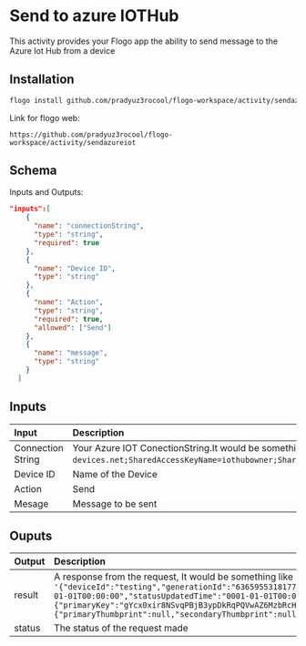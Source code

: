 # Send to azure IOTHub
This activity provides your Flogo app the ability to send message to the Azure Iot Hub from a device

## Installation

```bash
flogo install github.com/pradyuz3rocool/flogo-workspace/activity/sendazureiot
```
Link for flogo web:
```
https://github.com/pradyuz3rocool/flogo-workspace/activity/sendazureiot
```

## Schema
Inputs and Outputs:

```json
"inputs":[
    {
      "name": "connectionString",
      "type": "string",
      "required": true
    },
    {
      "name": "Device ID",
      "type": "string"
    },
    {
      "name": "Action",
      "type": "string",
      "required": true,
      "allowed": ["Send"]
    },
    {
      "name": "message",
      "type": "string"
    }
  ]
```
## Inputs
| Input                          | Description    |
|:-------------------------------|:---------------|
| Connection String               | Your Azure IOT ConectionString.It would be something similar to             `'HostName=HomeAutoHub.azure-devices.net;SharedAccessKeyName=iothubowner;SharedAccessKey=0JE8ig33UrJNzLbZHn8B2rpT66LYmNzZ9JWEYhlEJJo='`.            |
| Device ID                      | Name of the Device  |
| Action                         | Send                |
| Mesage                         | Message to be sent  |

## Ouputs
| Output       | Description                                            |
|:-------------|:-------------------------------------------------------|
| result       | A response from the request, It would be something like `'{"deviceId":"testing","generationId":"636595531817773533","etag":"NzkxOTM4Njcx","connectionState":"Disconnected","status":"enabled","statusReason":null,"connectionStateUpdatedTime":"0001-01-01T00:00:00","statusUpdatedTime":"0001-01-01T00:00:00","lastActivityTime":"0001-01-01T00:00:00","cloudToDeviceMessageCount":0,"authentication":{"symmetricKey":{"primaryKey":"gYcx0xir8NSvqPBjB3ypDkRqPQVwAZ6MzbRcHHvJzEk=","secondaryKey":"WoEQ3aUy+bx7wvMnDUc4R0SA1X1M3msmXyOQDBRvH8k="},"x509Thumbprint":{"primaryThumbprint":null,"secondaryThumbprint":null}}}'` |
| status       | The status of the request made                            |